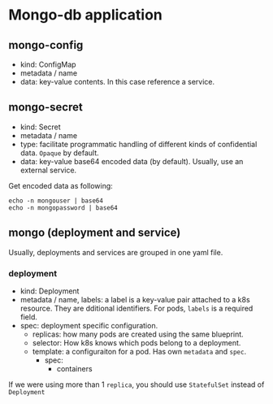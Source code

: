 # Mongo-db application

## mongo-config

- kind: ConfigMap
- metadata / name
- data: key-value contents. In this case reference a service.

## mongo-secret

- kind: Secret
- metadata / name
- type: facilitate programmatic handling of different kinds of confidential data. `Opaque` by default.
- data: key-value base64 encoded data (by default). Usually, use an external service.

Get encoded data as following:
```
echo -n mongouser | base64
echo -n mongopassword | base64
```

## mongo (deployment and service)

Usually, deployments and services are grouped in one yaml file.

### deployment

- kind: Deployment
- metadata / name, labels: a label is a key-value pair attached to a k8s resource. They are dditional identifiers. For pods, `labels` is a required field. 
- spec: deployment specific configuration.
    - replicas: how many pods are created using the same blueprint.
    - selector: How k8s knows which pods belong to a deployment.
    - template: a configuraiton for a pod. Has own `metadata` and `spec`.
        - spec:
            - containers

If we were using more than 1 `replica`, you should use `StatefulSet` instead of `Deployment`